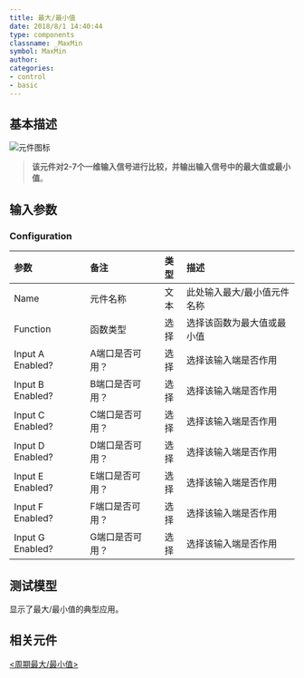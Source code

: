 ```yaml
---
title: 最大/最小值
date: 2018/8/1 14:40:44
type: components
classname: _MaxMin
symbol: MaxMin
author: 
categories: 
- control
- basic
---
```

## <span id="comp_desc">基本描述</span>
![元件图标]()

> **该元件对2-7个一维输入信号进行比较，并输出输入信号中的最大值或最小值**。

## <span id="comp_params">输入参数</span>
### <span id="comp_params_group_Configuration">Configuration</span>
| 参数 | 备注 | 类型 | 描述 |
| :--- | :--- | :--: | :--- |
| <span id="comp_params_param_Name">Name</span> | 元件名称 | 文本 | 此处输入最大/最小值元件名称 |
| <span id="comp_params_param_Type">Function</span> | 函数类型 | 选择 | 选择该函数为最大值或最小值 |
| <span id="comp_params_param_A">Input A Enabled?</span> | A端口是否可用？ | 选择 | 选择该输入端是否作用 |
| <span id="comp_params_param_B">Input B Enabled?</span> | B端口是否可用？ | 选择 | 选择该输入端是否作用 |
| <span id="comp_params_param_C">Input C Enabled?</span> | C端口是否可用？ | 选择 | 选择该输入端是否作用 |
| <span id="comp_params_param_D">Input D Enabled?</span> | D端口是否可用？ | 选择 | 选择该输入端是否作用 |
| <span id="comp_params_param_E">Input E Enabled?</span> | E端口是否可用？ | 选择 | 选择该输入端是否作用 |
| <span id="comp_params_param_F">Input F Enabled?</span> | F端口是否可用？ | 选择 | 选择该输入端是否作用 |
| <span id="comp_params_param_G">Input G Enabled?</span> | G端口是否可用？ | 选择 | 选择该输入端是否作用 |

[Name]: #comp_params_param_Name "Name"
[Function]: #comp_params_param_Type "Function"
[Input A Enabled?]: #comp_params_param_A "Input A Enabled?"
[Input B Enabled?]: #comp_params_param_B "Input B Enabled?"
[Input C Enabled?]: #comp_params_param_C "Input C Enabled?"
[Input D Enabled?]: #comp_params_param_D "Input D Enabled?"
[Input E Enabled?]: #comp_params_param_E "Input E Enabled?"
[Input F Enabled?]: #comp_params_param_F "Input F Enabled?"
[Input G Enabled?]: #comp_params_param_G "Input G Enabled?"

## <span id="comp_example">测试模型</span>
[<test MaxMin>](<test link>)显示了最大/最小值的典型应用。

## <span id="comp_seealso">相关元件</span>
[<周期最大/最小值>](<test link>)    




